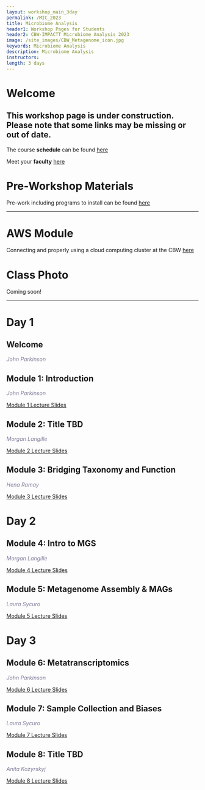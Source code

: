 ```yaml
---
layout: workshop_main_3day
permalink: /MIC_2023
title: Microbiome Analysis
header1: Workshop Pages for Students
header2: CBW-IMPACTT Microbiome Analysis 2023
image: /site_images/CBW_Metagenome_icon.jpg
keywords: Microbiome Analysis
description: Microbiome Analysis
instructors:
length: 3 days
---
```


# Welcome <a id="welcome"></a>

## This workshop page is under construction. Please note that some links may be missing or out of date.

The course **schedule** can be found [here](https://bioinformaticsdotca.github.io/MIC_2023_schedule)

Meet your **faculty** [here]()

# Pre-Workshop Materials <a id="preworkshop"></a>

Pre-work including programs to install can be found [here]()

***

# AWS Module <a id="preworkshop"></a>

Connecting and properly using a cloud computing cluster at the CBW [here]()

# Class Photo

Coming soon!

****

# Day 1 <a id="day1"></a>

## Welcome

*<font color="#827e9c">John Parkinson</font>*  

## Module 1: Introduction

*<font color="#827e9c">John Parkinson</font>*  

[Module 1 Lecture Slides]()  

## Module 2: Title TBD

*<font color="#827e9c">Morgan Langille</font>*  

[Module 2 Lecture Slides]()  

## Module 3: Bridging Taxonomy and Function

*<font color="#827e9c">Hena Ramay</font>*  

[Module 3 Lecture Slides]()  

# Day 2 <a id="day2"></a>

## Module 4: Intro to MGS

*<font color="#827e9c">Morgan Langille</font>*  

[Module 4 Lecture Slides]()  

## Module 5: Metagenome Assembly & MAGs

*<font color="#827e9c">Laura Sycuro</font>*  

[Module 5 Lecture Slides]()  

# Day 3 <a id="day2"></a>

## Module 6: Metatranscriptomics

*<font color="#827e9c">John Parkinson</font>*  

[Module 6 Lecture Slides]()  

## Module 7: Sample Collection and Biases

*<font color="#827e9c">Laura Sycuro</font>*  

[Module 7 Lecture Slides]()  

## Module 8: Title TBD

*<font color="#827e9c">Anita Kozyrskyj</font>*  

[Module 8 Lecture Slides]()  
